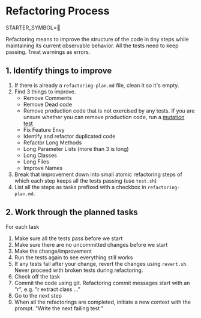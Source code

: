 # Refactoring Process

STARTER_SYMBOL=🧹

Refactoring means to improve the structure of the code in tiny steps while maintaining its current observable behavior. All the tests need to keep passing. Treat warnings as errors.

## 1. Identify things to improve
1. If there is already a `refactoring-plan.md` file, clean it so it's empty.
1. Find 3 things to improve.
    - Remove Comments
    - Remove Dead code
    - Remove production code that is not exercised by any tests. If you are unsure whether you can remove production code, run a [mutation test](./mutation-test.md)
    - Fix Feature Envy
    - Identify and refactor duplicated code
    - Refactor Long Methods
    - Long Parameter Lists (more than 3 is long)
    - Long Classes
    - Long Files
    - Improve Names
1. Break that improvement down into small atomic refactoring steps of which each step keeps all the tests passing (use `test.sh`)
1. List all the steps as tasks prefixed with a checkbox in `refactoring-plan.md`.

## 2. Work through the planned tasks
For each task
1. Make sure all the tests pass before we start
1. Make sure there are no uncommitted changes before we start
1. Make the change/improvement
1. Run the tests again to see everything still works
1. If any tests fail after your change, revert the changes using `revert.sh`. Never proceed with broken tests during refactoring.
1. Check off the task
1. Commit the code using git. Refactoring commit messages start with an "r", e.g. "r extract class ..."
1. Go to the next step
1. When all the refactorings are completed, initiate a new context with the prompt. "Write the next failing test [](./process/write-a-failing-test.md)"
